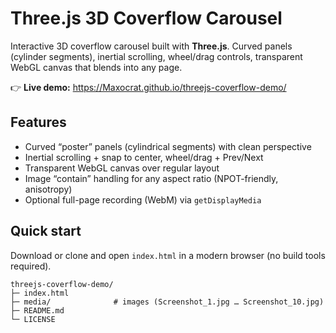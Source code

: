 # Three.js 3D Coverflow Carousel

Interactive 3D coverflow carousel built with **Three.js**. Curved panels (cylinder segments), inertial scrolling, wheel/drag controls, transparent WebGL canvas that blends into any page.

👉 **Live demo:** https://Maxocrat.github.io/threejs-coverflow-demo/

## Features
- Curved “poster” panels (cylindrical segments) with clean perspective
- Inertial scrolling + snap to center, wheel/drag + Prev/Next
- Transparent WebGL canvas over regular layout
- Image “contain” handling for any aspect ratio (NPOT-friendly, anisotropy)
- Optional full-page recording (WebM) via `getDisplayMedia`

## Quick start
Download or clone and open `index.html` in a modern browser (no build tools required).

```text
threejs-coverflow-demo/
├─ index.html
├─ media/              # images (Screenshot_1.jpg … Screenshot_10.jpg)
├─ README.md
└─ LICENSE
